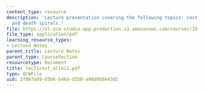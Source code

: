 ```yaml
---
content_type: resource
description: 'Lecture presentation covering the following topics: cost allocation
  and death spirals.'
file: https://ol-ocw-studio-app-production.s3.amazonaws.com/courses/15-501-introduction-to-financial-and-managerial-accounting-spring-2004/2f087dd985b6b46dd358a98d956643d1_lec21cost_alloii.pdf
file_type: application/pdf
learning_resource_types:
- Lecture Notes
parent_title: Lecture Notes
parent_type: CourseSection
resourcetype: Document
title: lec21cost_alloii.pdf
type: OCWFile
uid: 2f087dd9-85b6-b46d-d358-a98d956643d1
---
```

